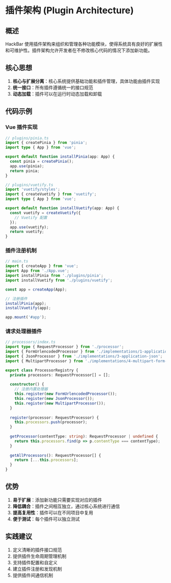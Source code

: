 # 插件架构 (Plugin Architecture)

## 概述

HackBar 使用插件架构来组织和管理各种功能模块，使得系统具有良好的扩展性和可维护性。插件架构允许开发者在不修改核心代码的情况下添加新功能。

## 核心思想

1. **核心与扩展分离**：核心系统提供基础功能和插件管理，具体功能由插件实现
2. **统一接口**：所有插件遵循统一的接口规范
3. **动态加载**：插件可以在运行时动态加载和卸载

## 代码示例

### Vue 插件实现

```typescript
// plugins/pinia.ts
import { createPinia } from 'pinia';
import type { App } from 'vue';

export default function installPinia(app: App) {
  const pinia = createPinia();
  app.use(pinia);
  return pinia;
}

// plugins/vuetify.ts
import 'vuetify/styles';
import { createVuetify } from 'vuetify';
import type { App } from 'vue';

export default function installVuetify(app: App) {
  const vuetify = createVuetify({
    // Vuetify 配置
  });
  app.use(vuetify);
  return vuetify;
}
```

### 插件注册机制

```typescript
// main.ts
import { createApp } from 'vue';
import App from './App.vue';
import installPinia from './plugins/pinia';
import installVuetify from './plugins/vuetify';

const app = createApp(App);

// 注册插件
installPinia(app);
installVuetify(app);

app.mount('#app');
```

### 请求处理器插件

```typescript
// processors/index.ts
import type { RequestProcessor } from './processor';
import { FormUrlencodedProcessor } from './implementations/1-application-x-www-form-urlencoded';
import { JsonProcessor } from './implementations/3-application-json';
import { MultipartProcessor } from './implementations/4-multipart-form-data';

export class ProcessorRegistry {
  private processors: RequestProcessor[] = [];
  
  constructor() {
    // 注册内置处理器
    this.register(new FormUrlencodedProcessor());
    this.register(new JsonProcessor());
    this.register(new MultipartProcessor());
  }
  
  register(processor: RequestProcessor) {
    this.processors.push(processor);
  }
  
  getProcessor(contentType: string): RequestProcessor | undefined {
    return this.processors.find(p => p.contentType === contentType);
  }
  
  getAllProcessors(): RequestProcessor[] {
    return [...this.processors];
  }
}
```

## 优势

1. **易于扩展**：添加新功能只需要实现对应的插件
2. **降低耦合**：插件之间相互独立，通过核心系统进行通信
3. **提高复用性**：插件可以在不同项目中复用
4. **便于测试**：每个插件可以独立测试

## 实践建议

1. 定义清晰的插件接口规范
2. 提供插件生命周期管理机制
3. 支持插件配置和自定义
4. 建立插件注册和发现机制
5. 提供插件间通信机制